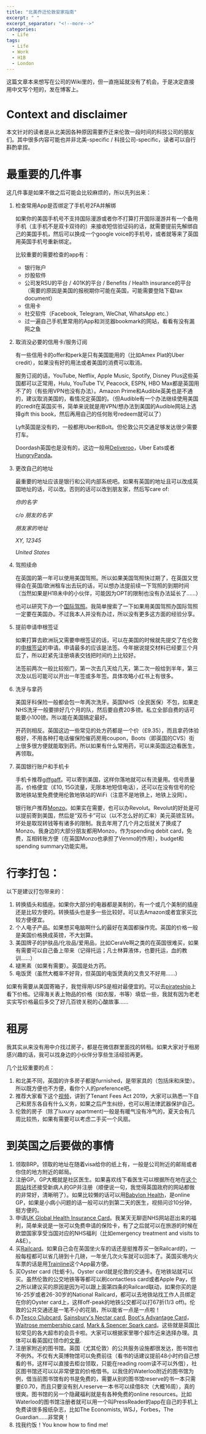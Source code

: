 ```yaml
---
title: "北美乔迁伦敦安家指南"
excerpt: " "
excerpt_separator: "<!--more-->"
categories:
  - Life
tags:
  - Life
  - Work
  - H1B
  - London
---
```


这篇文章本来想写在公司的Wiki里的，但一直拖延就没有了机会。于是决定直接用中文写个短的，发在博客上。

# Context and disclaimer
本文针对的读者是从北美因各种原因需要乔迁来伦敦一段时间的科技公司的朋友们。其中很多内容可能也并非北美-specific / 科技公司-specific，读者可以自行斟酌拿捏。

# 最重要的几件事
这几件事是如果不做之后可能会比较麻烦的，所以先列出来：
1. 检查常用App是否绑定了手机号2FA并解绑

    如果你的美国手机号不支持国际漫游或者你不打算打开国际漫游并有一个备用手机（主手机不是双卡双待的）来接收短信验证码的话，就需要提前先解绑自己的美国手机，然后可以换成一个google voice的手机号，或者就等来了英国用英国手机号重新绑定。

    比较重要的需要检查的app有：
    - 银行账户
    - 炒股软件
    - 公司发RSU的平台 / 401K的平台 / Benefits / Health insurance的平台（需要的原因是美国的报税期你可能在英国，可能需要登陆下载tax document）
    - 信用卡
    - 社交软件（Facebook, Telegram, WeChat, WhatsApp etc.）
    - 过一遍自己手机里常用的App和浏览器bookmark的网站，看看有没有漏网之鱼

2. 取消没必要的信用卡/服务订阅

    有一些信用卡的offer和perk是只有美国能用的（比如Amex Plat的Uber credit），如果没有好的用法或者美国的消费可以取消。

    服务订阅的话，YouTube, Netflix, Apple Music, Spotify, Disney Plus这些英国都可以正常用，Hulu, YouTube TV, Peacock, ESPN, HBO Max都是英国用不了的（有些用VPN也没有办法）。Amazon Prime和Audible英美也是不通的，建议取消美国的，看情况定英国的。（但Audible有一个办法继续使用美国的credit在英国买书，简单来说就是用VPN/想办法到美国的Audible网站上选择gift this book，然后再用自己的任何账号redeem就可以了）

    Lyft英国是没有的，一般都用Uber和Bolt。但伦敦公共交通足够发达很少需要打车。

    Doordash英国也是没有的，这边一般用[Deliveroo](https://roo.it/aland-1f9w)，Uber Eats或者[HungryPanda](https://apps.apple.com/us/app/hungrypanda-food-delivery/id1119397292)。

3. 更改自己的地址

    最重要的地址应该是银行和公司内部系统吧。如果有英国的地址且可以改成英国地址的话，可以改。否则的话可以改到朋友家，然后写care of:

    _你的名字_
    
    _c/o 朋友的名字_
    
    _朋友家的地址_
    
    _XY, 12345_
    
    _United States_

4. 驾照续命

    在英国的第一年可以使用美国驾照。所以如果美国驾照快过期了，在英国又觉得会在英国/欧洲租车出去玩的话，可以想办法提前续一下驾照的到期时间（当然如果是H1B未中的小伙伴，可能因为OPT的限制也没有办法延长了……）

    也可以研究下办一个[国际驾照](https://www.aaa.com/vacation/idpf.html)。我简单搜索了一下如果用美国驾照办国际驾照一定要在美国办。不过我本人并没有办过，所以没有更多这方面的经验分享。

5. 提前申请申根签证

    如果打算去欧洲玩又需要申根签证的话，可以在美国的时候就先提交了在伦敦的[申根签证](https://fr.tlscontact.com/gb/lon/index.php)的申请。申请最多的应该是法签。今年据说提交材料已经要三个月后了，所以赶紧先注册填表交钱把时间约上比较好。

    法签前两次一般比较抠门，第一次去几天给几天，第二次一般给到半年，第三次及以后可能可以开出一年签或多年签。具体攻略小红书上有很多。

6. 洗牙与拿药

    美国牙科保险一般都会包一年两次洗牙。英国NHS（全民医保）不包，如果走NHS洗牙一般要排好几个月的队，然后要自费20多镑。私立全部自费的话可能要小100镑。所以能在美国搞定最好。

    开药则相反。英国这边一些常见的处方药都是一个价（£9.35），而且拿药体验极好，不用各种打电话催保险催药房用coupon，Boots（即英国的CVS）街上很多很方便就能取到药。所以如果有什么常用药，可以来英国这边看医生，再领取。

7. 英国银行账户和手机卡

    手机卡推荐[giffgaff](https://giffgaff.com/orders/affiliate/duany48?app=1)。可以寄到美国，这样你落地就可以有流量用。信号质量高，价格便宜（£10, 15G流量，无限本地短信电话），还可以在没有信号的伦敦地铁站里免费使用伦敦地铁站的WiFi（注意不是地铁上，地铁上没网）。

    银行账户推荐[Monzo](https://join.monzo.com/c/6hvf07x)。如果实在需要，也可以办Revolut。Revolut的好处是可以提前寄到美国，然后是“双币卡”可以（以不怎么好的汇率）美元英镑互转。坏处是取现转钱等有诸多的限制。我去年用了几个月之后就关了换成了Monzo。我身边的大部分朋友都用Monzo，作为spending debit card，免费，互相转账方便（在英国Monzo也承担了Venmo的作用），budget和spending summary功能实用。

# 行李打包：

以下是建议打包带来的：

1. 转换插头和插座。如果你大部分的电器都是美制的，有一个或几个美制的插座还是比较方便的。转换插头也是多一些比较好。可以去Amazon或者宜家买比较方便便宜。
2. 个人电子产品。如果想买电脑啊什么的最好在美国都操作完。英国的价格一般是美国价格换成英镑，不大划算。
3. 美国牌子的护肤品/化妆品/爱用品，比如CeraVe啊之类的在英国很难买，如果有需要可以自己备上带来（记得托运；凡士林算液体，也要托运，血的教训……）
4. 褪黑素（如果有需要）。英国是处方药。
5. 电饭煲（虽然大概率不好背，但英国的电饭煲真的又贵又不好用……）

如果有需要从美国寄箱子，我觉得用USPS是相对最便宜的。可以去[pirateship](https://www.pirateship.com/)上看下价格。记得海关表上物品的价格（如衣服，书等）填低一些，我就有因为老老实实写价格最后多交了好几百镑关税的心酸故事……

# 租房

我其实从来没有用中介找过房子，都是在微信群里面找的转租。如果大家对于租房感兴趣的话，我可以找身边的小伙伴分享些生活经验再更。

几个比较重要的点：

1. 和北美不同，英国的许多房子都是furnished，是带家具的（包括床和床垫）。所以既方便也不方便，看你个人的preference吧。
2. 推荐大家看下这个[视频](https://youtu.be/j6wNW4BEMAM?t=687)，讲到了Tenant Fees Act 2019，大家可以熟悉一下自己和房东各自有什么义务，如果之后产生纠纷，也可以用法律武器保护自己。
3. 伦敦的房子（除了luxury apartment)一般是有暖气没有冷气的，夏天会有几周比较热，如果有需要可以考虑二手买一个风扇。

# 到英国之后要做的事情

1. 领取BRP。领取的地址在随着visa给你的纸上有，一般是公司附近的邮局或者你住的地方附近的邮局。
2. 注册GP。GP大概就是社区医生。如果喜欢线下看医生可以根据所在地在[这个网站](https://www.nhs.uk/nhs-services/gps/how-to-register-with-a-gp-surgery/)找还接受新病人的GP并注册（顺便说一句，我觉得英国政府的网站都做的非常好，清晰明了）。如果比较懒的话可以用[Babylon Health](https://apps.apple.com/gb/app/babylon-24-7-appointments/id858558101)，是online GP，如果是小病小问题的话一般可以约到第二天的医生，视频问诊10分钟，挺方便的。
3. 申请[UK Global Health Insurance Card](https://www.nhs.uk/using-the-nhs/healthcare-abroad/apply-for-a-free-uk-global-health-insurance-card-ghic/)。我某天无聊逛NHS网站逛出来的福利，简单来说是一张可以免费申请的保险卡，有了之后就可以在旅游的时候在欧盟国家享受当国对应的NHS福利（比如emergency treatment and visits to A&E）。
4. 买[Railcard](https://www.railcard.co.uk/)。如果自己会在英国坐火车的话还是挺推荐买一张Railcard的，一般每程都可以省几磅到十几磅，一年坐几次火车就可以回本了。英国买境内火车票的话是用[Trainline](https://www.thetrainline.com/)这个App最方便。
5. 买Oyster card (牡蛎卡)。Oyster card就是伦敦的交通卡。在地铁站就可以买。虽然伦敦的公交地铁等等都可以刷contactless card或者Apple Pay，但之所以建议买的原因是因为可以跟上面第四条的Railcard联动，如果你买的是16-25岁或者26-30岁的National Railcard，都可以去地铁站找工作人员绑定在你的Oyster card上，这样off-peak的地铁公交都可以打67折(1/3 off)。伦敦的公共交通还是一笔不小的花销，所以能省一点是一点啦！
6. 办[Tesco Clubcard](https://secure.tesco.com/account/en-GB/register), [Sainsbury's Nectar card](https://www.about.sainsburys.co.uk/brands-that-deliver/nectar), [Boot's Advantage Card](https://www.boots.com/shopping/advantage-card)，[Waitrose membership card](https://www.waitrose.com/ecom/my-waitrose/become-a-member), [Mark & Spencer Spark card](https://www.marksandspencer.com/joinsparks)。这些就是英国比较常见的各大超市的会员卡啦。大家可以根据家里哪个超市近来选择办理。具体可以看英国红领巾的[文章](https://www.honglingjin.co.uk/515003.html).
7. 注册家附近的图书馆。英国（尤其伦敦）的公共服务设施都很发达，图书馆也不例外。不仅有大英博物馆可以免费前往（看书的话建议提前48小时约自己想看的书，这样可以直接去柜台领取，只能在reading room读不可以外借），社区图书馆还可以以非常便宜的价格借书。以我住的Waterloo附近的图书馆为例，借当前图书馆有的书是免费的，需要从别的图书馆reserve的书一本只需要£0.70，而且只要没有别人reserve一本书可以续借8次（大概16周），真的很爽。图书馆的另一个隐藏福利就是有各种免费的online resources。比如Waterloo的图书馆注册者就可以用一个叫PressReader的app在自己的手机上免费读很多报纸杂志，比如The Economists, WSJ，Forbes，The Guardian……非常爽！
8. 找我约饭！You know how to find me!